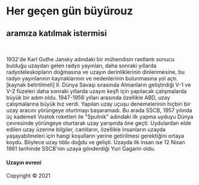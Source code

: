 <html>
<head>
    
<style>     
     
</style>
</head>
<body>  
    <h1>Her geçen gün büyürouz</h1>
    <h2>aramıza katılmak istermisi</h2>
    <br>
    <p></p>1932'de Karl Guthe Jansky adındaki bir mühendisin rastlantı sonucu bulduğu uzaydan gelen radyo yayınları, daha sonraki
    yıllarda radyoteleskopların doğmasına ve uzayın derinliklerinin dinlenmesine, bu radyo yayınlarının kaynaklarının ve
    nedenlerinin bulunmasına yol açtı.[kaynak belirtilmeli] II. Dünya Savaşı sırasında Almanların geliştirdiği V-1 ve V-2
    füzeleri daha sonraki yıllarda uzayın keşfi için yapılacak çalışmalarda büyük bir adım oldu. 1947-1956 yılları arasında
    özellikle ABD, uzay çalışmalarına büyük hız verdi. Yapılan uzay uçuşu denemelerinin hiçbiri bir uzay aracını yörüngeye
    oturtmayı başaramadı. Bu arada SSCB, 1957 yılında üç kademeli Vostok roketleri ile "Sputnik" adındaki ilk yapma uyduyu
    Dünya çevresinde yörüngeye oturtarak uzay yarışında öne geçti. Uydulardan elde edilen uzay üzerine bilgiler, canlıların,
    özellikle insanların uzayda yaşayabilmeleri için hangi koşulların yerine getirilmesi gerektiğini ortaya koydu. Böylece
    uzay tıbbı doğdu ve gelişti. Uzayda ilk insan ise 12 Nisan 1961 tarihinde SSCB'nin uzaya gönderdiği Yuri Gagarin oldu.</p>
    <h4>Uzayın evreni</h4>

    
    


</body>
</html>
<footer>
    Copyright © 2021
</footer>



